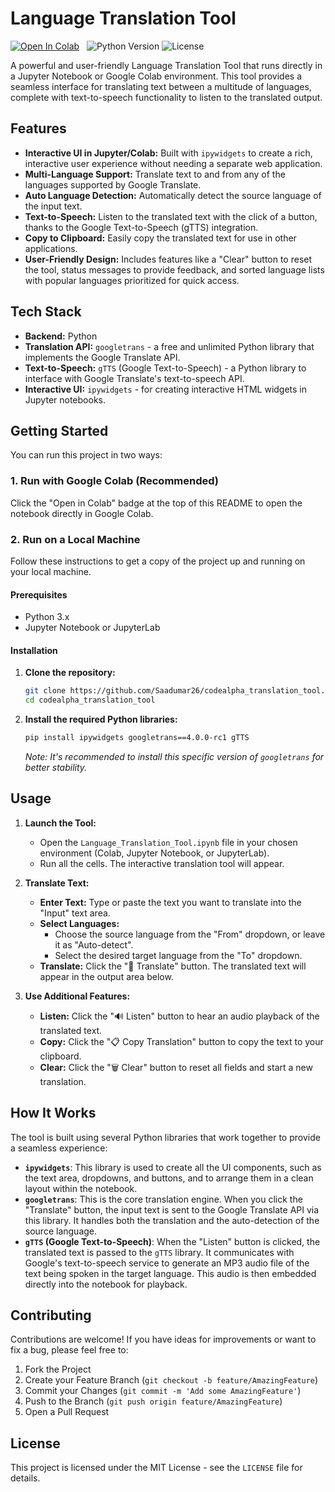 # Language Translation Tool

[![Open In Colab](https://colab.research.google.com/assets/colab-badge.svg)](https://colab.research.google.com/github/Saadumar26/codealpha_translation_tool/blob/main/Language_Translation_Tool.ipynb)
&nbsp;
![Python Version](https://img.shields.io/badge/python-3.x-blue.svg)
![License](https://img.shields.io/badge/license-MIT-green.svg)

A powerful and user-friendly Language Translation Tool that runs directly in a Jupyter Notebook or Google Colab environment. This tool provides a seamless interface for translating text between a multitude of languages, complete with text-to-speech functionality to listen to the translated output.

## Features

-   **Interactive UI in Jupyter/Colab:** Built with `ipywidgets` to create a rich, interactive user experience without needing a separate web application.
-   **Multi-Language Support:** Translate text to and from any of the languages supported by Google Translate.
-   **Auto Language Detection:** Automatically detect the source language of the input text.
-   **Text-to-Speech:** Listen to the translated text with the click of a button, thanks to the Google Text-to-Speech (gTTS) integration.
-   **Copy to Clipboard:** Easily copy the translated text for use in other applications.
-   **User-Friendly Design:** Includes features like a "Clear" button to reset the tool, status messages to provide feedback, and sorted language lists with popular languages prioritized for quick access.

## Tech Stack

-   **Backend:** Python
-   **Translation API:** `googletrans` - a free and unlimited Python library that implements the Google Translate API.
-   **Text-to-Speech:** `gTTS` (Google Text-to-Speech) - a Python library to interface with Google Translate's text-to-speech API.
-   **Interactive UI:** `ipywidgets` - for creating interactive HTML widgets in Jupyter notebooks.

## Getting Started

You can run this project in two ways:

### 1. Run with Google Colab (Recommended)

Click the "Open in Colab" badge at the top of this README to open the notebook directly in Google Colab.

### 2. Run on a Local Machine

Follow these instructions to get a copy of the project up and running on your local machine.

#### Prerequisites

-   Python 3.x
-   Jupyter Notebook or JupyterLab

#### Installation

1.  **Clone the repository:**
    ```bash
    git clone https://github.com/Saadumar26/codealpha_translation_tool.git
    cd codealpha_translation_tool
    ```

2.  **Install the required Python libraries:**
    ```bash
    pip install ipywidgets googletrans==4.0.0-rc1 gTTS
    ```
    *Note: It's recommended to install this specific version of `googletrans` for better stability.*

## Usage

1.  **Launch the Tool:**
    -   Open the `Language_Translation_Tool.ipynb` file in your chosen environment (Colab, Jupyter Notebook, or JupyterLab).
    -   Run all the cells. The interactive translation tool will appear.

2.  **Translate Text:**
    -   **Enter Text:** Type or paste the text you want to translate into the "Input" text area.
    -   **Select Languages:**
        -   Choose the source language from the "From" dropdown, or leave it as "Auto-detect".
        -   Select the desired target language from the "To" dropdown.
    -   **Translate:** Click the "🔄 Translate" button. The translated text will appear in the output area below.

3.  **Use Additional Features:**
    -   **Listen:** Click the "🔊 Listen" button to hear an audio playback of the translated text.
    -   **Copy:** Click the "📋 Copy Translation" button to copy the text to your clipboard.
    -   **Clear:** Click the "🗑️ Clear" button to reset all fields and start a new translation.

## How It Works

The tool is built using several Python libraries that work together to provide a seamless experience:

-   **`ipywidgets`**: This library is used to create all the UI components, such as the text area, dropdowns, and buttons, and to arrange them in a clean layout within the notebook.
-   **`googletrans`**: This is the core translation engine. When you click the "Translate" button, the input text is sent to the Google Translate API via this library. It handles both the translation and the auto-detection of the source language.
-   **`gTTS` (Google Text-to-Speech)**: When the "Listen" button is clicked, the translated text is passed to the `gTTS` library. It communicates with Google's text-to-speech service to generate an MP3 audio file of the text being spoken in the target language. This audio is then embedded directly into the notebook for playback.

## Contributing

Contributions are welcome! If you have ideas for improvements or want to fix a bug, please feel free to:

1.  Fork the Project
2.  Create your Feature Branch (`git checkout -b feature/AmazingFeature`)
3.  Commit your Changes (`git commit -m 'Add some AmazingFeature'`)
4.  Push to the Branch (`git push origin feature/AmazingFeature`)
5.  Open a Pull Request

## License

This project is licensed under the MIT License - see the `LICENSE` file for details.
